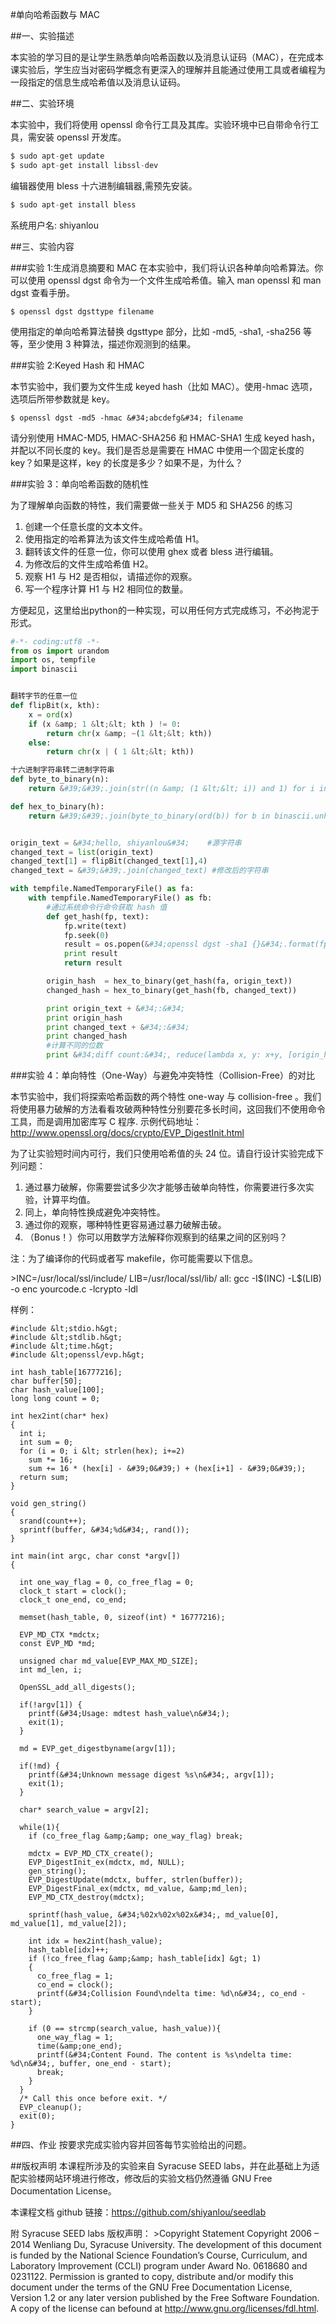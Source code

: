 #单向哈希函数与 MAC

##一、实验描述

本实验的学习目的是让学生熟悉单向哈希函数以及消息认证码（MAC），在完成本课实验后，学生应当对密码学概念有更深入的理解并且能通过使用工具或者编程为一段指定的信息生成哈希值以及消息认证码。

##二、实验环境

本实验中，我们将使用 openssl 命令行工具及其库。实验环境中已自带命令行工具，需安装 openssl 开发库。
```python
$ sudo apt-get update
$ sudo apt-get install libssl-dev
```
编辑器使用 bless 十六进制编辑器,需预先安装。
```python
$ sudo apt-get install bless
```
系统用户名:  shiyanlou

##三、实验内容

###实验 1:生成消息摘要和 MAC
在本实验中，我们将认识各种单向哈希算法。你可以使用 openssl dgst 命令为一个文件生成哈希值。输入 man openssl 和 man dgst 查看手册。

    $ openssl dgst dgsttype filename

使用指定的单向哈希算法替换 dgsttype 部分，比如 -md5, -sha1, -sha256 等等，至少使用 3 种算法，描述你观测到的结果。

###实验 2:Keyed Hash 和 HMAC

本节实验中，我们要为文件生成 keyed hash（比如 MAC）。使用-hmac 选项，选项后所带参数就是 key。

    $ openssl dgst -md5 -hmac &#34;abcdefg&#34; filename

请分别使用 HMAC-MD5, HMAC-SHA256 和 HMAC-SHA1 生成 keyed hash，并配以不同长度的 key。我们是否总是需要在 HMAC 中使用一个固定长度的 key？如果是这样，key 的长度是多少？如果不是，为什么？

###实验 3：单向哈希函数的随机性

为了理解单向函数的特性，我们需要做一些关于 MD5 和 SHA256 的练习
1. 创建一个任意长度的文本文件。
2. 使用指定的哈希算法为该文件生成哈希值 H1。
3. 翻转该文件的任意一位，你可以使用 ghex 或者 bless 进行编辑。
4. 为修改后的文件生成哈希值 H2。
5. 观察 H1 与 H2 是否相似，请描述你的观察。
6. 写一个程序计算 H1 与 H2 相同位的数量。

方便起见，这里给出python的一种实现，可以用任何方式完成练习，不必拘泥于形式。

```python
#-*- coding:utf8 -*-
from os import urandom
import os, tempfile
import binascii


翻转字节的任意一位
def flipBit(x, kth):
    x = ord(x)
    if (x &amp; 1 &lt;&lt; kth ) != 0:
        return chr(x &amp; ~(1 &lt;&lt; kth))
    else:
        return chr(x | ( 1 &lt;&lt; kth))

十六进制字符串转二进制字符串
def byte_to_binary(n):
    return &#39;&#39;.join(str((n &amp; (1 &lt;&lt; i)) and 1) for i in reversed(range(8)))

def hex_to_binary(h):
    return &#39;&#39;.join(byte_to_binary(ord(b)) for b in binascii.unhexlify(h))


origin_text = &#34;hello, shiyanlou&#34;    #源字符串
changed_text = list(origin_text)
changed_text[1] = flipBit(changed_text[1],4) 
changed_text = &#39;&#39;.join(changed_text) #修改后的字符串

with tempfile.NamedTemporaryFile() as fa:
    with tempfile.NamedTemporaryFile() as fb:
        #通过系统命令行命令获取 hash 值
        def get_hash(fp, text):
            fp.write(text)
            fp.seek(0)
            result = os.popen(&#34;openssl dgst -sha1 {}&#34;.format(fp.name)).read()[66:-1]
            print result
            return result

        origin_hash  = hex_to_binary(get_hash(fa, origin_text))
        changed_hash = hex_to_binary(get_hash(fb, changed_text))

        print origin_text + &#34;:&#34;
        print origin_hash
        print changed_text + &#34;:&#34;
        print changed_hash
        #计算不同的位数
        print &#34;diff count:&#34;, reduce(lambda x, y: x+y, [origin_hash[i] == changed_hash[i] for i in range(len(origin_hash))])
```

###实验 4：单向特性（One-Way）与避免冲突特性（Collision-Free）的对比

本节实验中，我们将探索哈希函数的两个特性 one-way 与 collision-free 。我们将使用暴力破解的方法看看攻破两种特性分别要花多长时间，这回我们不使用命令工具，而是调用加密库写 C 程序. 示例代码地址： http://www.openssl.org/docs/crypto/EVP_DigestInit.html

为了让实验短时间内可行，我们只使用哈希值的头 24 位。请自行设计实验完成下列问题：

1. 通过暴力破解，你需要尝试多少次才能够击破单向特性，你需要进行多次实验，计算平均值。
2. 同上，单向特性换成避免冲突特性。
3. 通过你的观察，哪种特性更容易通过暴力破解击破。
4. （Bonus！）你可以用数学方法解释你观察到的结果之间的区别吗？

注：为了编译你的代码或者写 makefile，你可能需要以下信息。

&gt;INC=/usr/local/ssl/include/
LIB=/usr/local/ssl/lib/
all:
    gcc -I\$(INC) -L$(LIB) -o enc yourcode.c -lcrypto -ldl


样例：
```
#include &lt;stdio.h&gt;
#include &lt;stdlib.h&gt;
#include &lt;time.h&gt;
#include &lt;openssl/evp.h&gt;

int hash_table[16777216];
char buffer[50];
char hash_value[100];
long long count = 0;

int hex2int(char* hex)
{
  int i;
  int sum = 0;
  for (i = 0; i &lt; strlen(hex); i+=2)
    sum *= 16;
    sum += 16 * (hex[i] - &#39;0&#39;) + (hex[i+1] - &#39;0&#39;);
  return sum;
}

void gen_string()
{
  srand(count++);
  sprintf(buffer, &#34;%d&#34;, rand());
}

int main(int argc, char const *argv[])
{

  int one_way_flag = 0, co_free_flag = 0;
  clock_t start = clock();
  clock_t one_end, co_end;

  memset(hash_table, 0, sizeof(int) * 16777216);

  EVP_MD_CTX *mdctx;
  const EVP_MD *md;
  
  unsigned char md_value[EVP_MAX_MD_SIZE];
  int md_len, i;

  OpenSSL_add_all_digests();

  if(!argv[1]) {
    printf(&#34;Usage: mdtest hash_value\n&#34;);
    exit(1);
  }

  md = EVP_get_digestbyname(argv[1]);

  if(!md) {
    printf(&#34;Unknown message digest %s\n&#34;, argv[1]);
    exit(1);
  }

  char* search_value = argv[2];

  while(1){
    if (co_free_flag &amp;&amp; one_way_flag) break;

    mdctx = EVP_MD_CTX_create();
    EVP_DigestInit_ex(mdctx, md, NULL);
    gen_string();
    EVP_DigestUpdate(mdctx, buffer, strlen(buffer));
    EVP_DigestFinal_ex(mdctx, md_value, &amp;md_len);
    EVP_MD_CTX_destroy(mdctx);
    
    sprintf(hash_value, &#34;%02x%02x%02x&#34;, md_value[0], md_value[1], md_value[2]);

    int idx = hex2int(hash_value);
    hash_table[idx]++;
    if (!co_free_flag &amp;&amp; hash_table[idx] &gt; 1)
    {
      co_free_flag = 1;
      co_end = clock();
      printf(&#34;Collision Found\ndelta time: %d\n&#34;, co_end - start);
    }

    if (0 == strcmp(search_value, hash_value)){
      one_way_flag = 1;
      time(&amp;one_end);
      printf(&#34;Content Found. The content is %s\ndelta time: %d\n&#34;, buffer, one_end - start);
      break;
    }
  }
  /* Call this once before exit. */
  EVP_cleanup();
  exit(0);
}

```

##四、作业
按要求完成实验内容并回答每节实验给出的问题。

##版权声明
本课程所涉及的实验来自 Syracuse SEED labs，并在此基础上为适配实验楼网站环境进行修改，修改后的实验文档仍然遵循 GNU Free Documentation License。

本课程文档 github 链接：https://github.com/shiyanlou/seedlab

附 Syracuse SEED labs 版权声明：
&gt;Copyright Statement Copyright 2006 – 2014 Wenliang Du, Syracuse University. The development of this document is funded by the National Science Foundation’s Course, Curriculum, and Laboratory Improvement (CCLI) program under Award No. 0618680 and 0231122. Permission is granted to copy, distribute and/or modify this document under the terms of the GNU Free Documentation License, Version 1.2 or any later version published by the Free Software Foundation. A copy of the license can befound at http://www.gnu.org/licenses/fdl.html.


